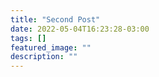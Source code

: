 ```yaml
---
title: "Second Post"
date: 2022-05-04T16:23:28-03:00
tags: []
featured_image: ""
description: ""
---
```

